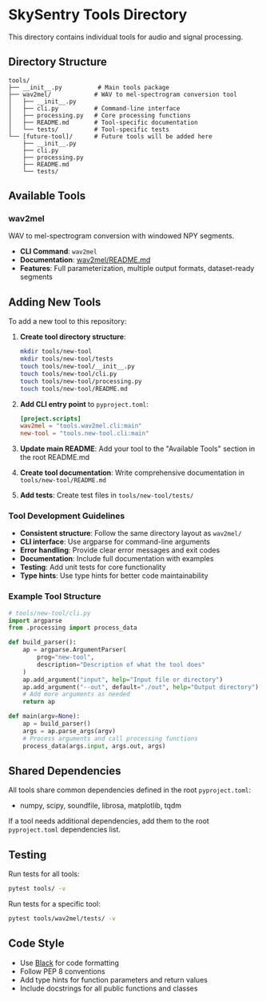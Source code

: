 # SkySentry Tools Directory

This directory contains individual tools for audio and signal processing.

## Directory Structure

```
tools/
├── __init__.py          # Main tools package
├── wav2mel/            # WAV to mel-spectrogram conversion tool
│   ├── __init__.py
│   ├── cli.py          # Command-line interface
│   ├── processing.py   # Core processing functions
│   ├── README.md       # Tool-specific documentation
│   └── tests/          # Tool-specific tests
└── [future-tool]/      # Future tools will be added here
    ├── __init__.py
    ├── cli.py
    ├── processing.py
    ├── README.md
    └── tests/
```

## Available Tools

### wav2mel
WAV to mel-spectrogram conversion with windowed NPY segments.

- **CLI Command**: `wav2mel`
- **Documentation**: [wav2mel/README.md](wav2mel/README.md)
- **Features**: Full parameterization, multiple output formats, dataset-ready segments

## Adding New Tools

To add a new tool to this repository:

1. **Create tool directory structure**:
   ```bash
   mkdir tools/new-tool
   mkdir tools/new-tool/tests
   touch tools/new-tool/__init__.py
   touch tools/new-tool/cli.py
   touch tools/new-tool/processing.py
   touch tools/new-tool/README.md
   ```

2. **Add CLI entry point** to `pyproject.toml`:
   ```toml
   [project.scripts]
   wav2mel = "tools.wav2mel.cli:main"
   new-tool = "tools.new-tool.cli:main"
   ```

3. **Update main README**: Add your tool to the "Available Tools" section in the root README.md

4. **Create tool documentation**: Write comprehensive documentation in `tools/new-tool/README.md`

5. **Add tests**: Create test files in `tools/new-tool/tests/`

### Tool Development Guidelines

- **Consistent structure**: Follow the same directory layout as `wav2mel/`
- **CLI interface**: Use argparse for command-line arguments
- **Error handling**: Provide clear error messages and exit codes
- **Documentation**: Include full documentation with examples
- **Testing**: Add unit tests for core functionality
- **Type hints**: Use type hints for better code maintainability

### Example Tool Structure

```python
# tools/new-tool/cli.py
import argparse
from .processing import process_data

def build_parser():
    ap = argparse.ArgumentParser(
        prog="new-tool",
        description="Description of what the tool does"
    )
    ap.add_argument("input", help="Input file or directory")
    ap.add_argument("--out", default="./out", help="Output directory")
    # Add more arguments as needed
    return ap

def main(argv=None):
    ap = build_parser()
    args = ap.parse_args(argv)
    # Process arguments and call processing functions
    process_data(args.input, args.out, args)
```

## Shared Dependencies

All tools share common dependencies defined in the root `pyproject.toml`:
- numpy, scipy, soundfile, librosa, matplotlib, tqdm

If a tool needs additional dependencies, add them to the root `pyproject.toml` dependencies list.

## Testing

Run tests for all tools:
```bash
pytest tools/ -v
```

Run tests for a specific tool:
```bash
pytest tools/wav2mel/tests/ -v
```

## Code Style

- Use [Black](https://black.readthedocs.io/) for code formatting
- Follow PEP 8 conventions
- Add type hints for function parameters and return values
- Include docstrings for all public functions and classes
